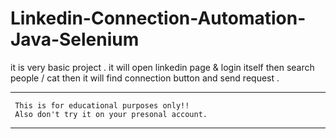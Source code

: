# Linkedin-Connection-Automation-Java-Selenium
it is very basic project . it will open linkedin page &amp; login itself then search people / cat then it will find connection button and send request .

 -----------------------------------------------------------------
     This is for educational purposes only!! 
     Also don't try it on your presonal account. 
-----------------------------------------------------------------
